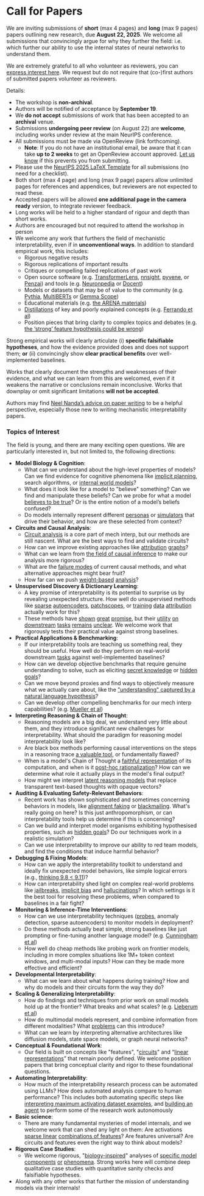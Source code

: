 # Call for Papers
We are inviting submissions of **short** (max 4 pages) and **long** (max 9 pages) papers outlining new research, due **August 22, 2025**. We welcome all submissions that convincingly argue for why they further the field: i.e. which further our ability to use the internal states of neural networks to understand them. 

We are extremely grateful to all who volunteer as reviewers, you can [express interest here](https://www.google.com/url?q=https://docs.google.com/forms/d/e/1FAIpQLSdiw1SJllzoTz_nqzDTzTOGb9DV3W_truQyh-WvYj_QGIi7Mg/viewform?usp%3Ddialog&sa=D&source=editors&ust=1753729822290941&usg=AOvVaw1eRdpXfhxex_JJVo8BBLrZ). We request but do not require that (co-)first authors of submitted papers volunteer as reviewers. 

Details: 
* The workshop is **non-archival**.
* Authors will be notified of acceptance by **September 19**.
* We **do not accept** submissions of work that has been accepted to an **archival** venue.
* Submissions **undergoing peer review** (on August 22) are **welcome**, including works under review at the main NeurIPS conference.
* All submissions must be made via OpenReview (link forthcoming).
  * **Note**: If you do not have an institutional email, be aware that it can take **up to 2 weeks** to get an OpenReview account approved. [Let us know](mailto:neurips2025@mechinterpworkshop.com) if this prevents you from submitting.
* Please use the [NeurIPS 2025 LaTeX Template](https://www.google.com/url?q=https://media.neurips.cc/Conferences/NeurIPS2025/Styles.zip&sa=D&source=editors&ust=1753729822292658&usg=AOvVaw0rV44lFBXeW0FiSYsZ4jto) for all submissions (no need for a checklist).
* Both short (max 4 page) and long (max 9 page) papers allow unlimited pages for references and appendices, but reviewers are not expected to read these.
* Accepted papers will be allowed **one additional page in the camera ready** version, to integrate reviewer feedback.
* Long works will be held to a higher standard of rigour and depth than short works.
* Authors are encouraged but not required to attend the workshop in person
* We welcome any work that furthers the field of mechanistic interpretability, even if in **unconventional ways**. In addition to standard empirical work, this includes:
  * Rigorous negative results
  * Rigorous replications of important results
  * Critiques or compelling failed replications of past work
  * Open source software (e.g. [TransformerLens](https://www.google.com/url?q=https://github.com/neelnanda-io/TransformerLens&sa=D&source=editors&ust=1753729822294154&usg=AOvVaw39CtqJwl8k5UfglMPeifgx), [nnsight](https://www.google.com/url?q=https://github.com/ndif-team/nnsight&sa=D&source=editors&ust=1753729822294296&usg=AOvVaw0eMiJlNiOhbEuMcoqN1RhB), [pyvene](https://www.google.com/url?q=https://github.com/stanfordnlp/pyvene/tree/main/pyvene/models/mlp&sa=D&source=editors&ust=1753729822294398&usg=AOvVaw2jhv4uhfaIrPkAkoTi9WQm), or [Penzai](https://www.google.com/url?q=https://github.com/google-deepmind/penzai&sa=D&source=editors&ust=1753729822294491&usg=AOvVaw3Ty3GzDGLR-HG00KbkX23B)) and tools (e.g. [Neuronpedia](https://www.google.com/url?q=http://neuronpedia.org&sa=D&source=editors&ust=1753729822294579&usg=AOvVaw3yz0t8sliq1kd4U3sjz0vO) or [Docent](https://www.google.com/url?q=https://transluce.org/introducing-docent&sa=D&source=editors&ust=1753729822294672&usg=AOvVaw28c1SWyAo-Wpjlq-8rmbFY))
  * Models or datasets that may be of value to the community (e.g. [Pythia](https://www.google.com/url?q=https://arxiv.org/abs/2304.01373&sa=D&source=editors&ust=1753729822294865&usg=AOvVaw2hPUTC3hGU69xaPFqPCpvw), [MultiBERTs](https://www.google.com/url?q=https://arxiv.org/abs/2106.16163&sa=D&source=editors&ust=1753729822294938&usg=AOvVaw28lnlkQtXH0rcJEq5PquD3) or [Gemma Scope](https://www.google.com/url?q=https://arxiv.org/abs/2408.05147&sa=D&source=editors&ust=1753729822295009&usg=AOvVaw2-bXJVzZqfnkaxmOD_VAk7))
  * Educational materials (e.g. [the ARENA materials](https://www.google.com/url?q=https://arena3-chapter1-transformer-interp.streamlit.app/&sa=D&source=editors&ust=1753729822295194&usg=AOvVaw0_jbwV1T8vaI4Wq3nDX5pP))
  * [Distillations](https://www.google.com/url?q=https://distill.pub/2017/research-debt/&sa=D&source=editors&ust=1753729822295359&usg=AOvVaw1Susp34PyU-xbmZ08lGTd4) of key and poorly explained concepts (e.g. [Ferrando et al](https://www.google.com/url?q=https://arxiv.org/abs/2405.00208&sa=D&source=editors&ust=1753729822295555&usg=AOvVaw0YoLGqSa91QdHR6k0lX5dj))
  * Position pieces that bring clarity to complex topics and debates (e.g. [the ‘strong’ feature hypothesis could be wrong](https://www.google.com/url?q=https://www.alignmentforum.org/posts/tojtPCCRpKLSHBdpn/the-strong-feature-hypothesis-could-be-wrong&sa=D&source=editors&ust=1753729822295955&usg=AOvVaw3F2ebct1QF3FKnxpuo5S8H))

Strong empirical works will clearly articulate (i) **specific falsifiable hypotheses**, and how the evidence provided does and does not support them; **or** (ii) convincingly show **clear practical benefits** over well-implemented baselines. 

Works that clearly document the strengths and weaknesses of their evidence, and what we can learn from this are welcomed, even if it weakens the narrative or conclusions remain inconclusive. Works that downplay or omit significant limitations **will not be accepted**. 

Authors may find [Neel Nanda’s advice on paper writing](https://www.google.com/url?q=https://www.alignmentforum.org/posts/eJGptPbbFPZGLpjsp/highly-opinionated-advice-on-how-to-write-ml-papers&sa=D&source=editors&ust=1753729822297487&usg=AOvVaw3r8V_xAZtXkBPbJEdEr8NL) to be a helpful perspective, especially those new to writing mechanistic interpretability papers. 
### Topics of Interest
The field is young, and there are many exciting open questions. We are particularly interested in, but not limited to, the following directions: 
* **Model Biology & Cognition**:
  * What can we understand about the high-level properties of models? Can we find evidence for cognitive phenomena like [implicit planning](https://www.google.com/url?q=https://transformer-circuits.pub/2025/attribution-graphs/biology.html%23dives-poems&sa=D&source=editors&ust=1753729822298565&usg=AOvVaw0J6uT5BhZor5eTNyRNCOYX), search algorithms, or [internal world models](https://www.google.com/url?q=https://arxiv.org/abs/2210.13382&sa=D&source=editors&ust=1753729822298742&usg=AOvVaw0QKyWK9AY-0Hc53XE3Z2dS)?
  * What does it look like for a model to "believe" something? Can we find and manipulate these beliefs? Can we probe for what a model [believes to be true](https://www.google.com/url?q=https://arxiv.org/abs/2310.06824&sa=D&source=editors&ust=1753729822299123&usg=AOvVaw0EJaNp6RmB4VvEezjSUg0B)? Or is the entire notion of a model’s beliefs confused?
  * Do models internally represent different [personas](https://www.google.com/url?q=https://arxiv.org/abs/2406.12094&sa=D&source=editors&ust=1753729822299429&usg=AOvVaw2vC85ngfG_pO1poEltafxm) or [simulators](https://www.google.com/url?q=https://www.nature.com/articles/s41586-023-06647-8&sa=D&source=editors&ust=1753729822299562&usg=AOvVaw0W6z4yZY94TyCvLG3In1rJ) that drive their behavior, and how are these selected from context?
* **Circuits and Causal Analysis**:
  * [Circuit analysis](https://www.google.com/url?q=https://distill.pub/2020/circuits/zoom-in/&sa=D&source=editors&ust=1753729822299966&usg=AOvVaw24Nl35nGV38V59k1Hw3qh-) is a core part of mech interp, but our methods are still nascent. What are the best ways to find and validate circuits?
  * How can we improve existing approaches like [attribution](https://www.google.com/url?q=https://arxiv.org/abs/2406.11944&sa=D&source=editors&ust=1753729822300390&usg=AOvVaw0nOkuBeCfTwHKL_T7ilO7S) [graphs](https://www.google.com/url?q=https://transformer-circuits.pub/2025/attribution-graphs/methods.html&sa=D&source=editors&ust=1753729822300534&usg=AOvVaw2kHR0nHKc6HQoG7mVNmviE)?
  * What can we learn from [the field of causal inference](https://www.google.com/url?q=https://arxiv.org/abs/2407.04690&sa=D&source=editors&ust=1753729822300768&usg=AOvVaw2lTlMwE1OfkUsk5kykxZ6n) to make our analysis more rigorous?
  * What are the [failure modes](https://www.google.com/url?q=https://arxiv.org/abs/2307.15771&sa=D&source=editors&ust=1753729822301023&usg=AOvVaw2djTdbFgP1v7iqRRTrgxwj) of current causal methods, and what alternative approaches might bear fruit?
  * How far can we push [weight-based](https://www.google.com/url?q=https://arxiv.org/abs/2301.05217&sa=D&source=editors&ust=1753729822301319&usg=AOvVaw2HFdLNfZU7_167u4LnS8m7) [analysis](https://www.google.com/url?q=https://arxiv.org/abs/2410.08417&sa=D&source=editors&ust=1753729822301432&usg=AOvVaw3jW7DuXKIhc19WyXq9-cHc)?
* **Unsupervised Discovery & Dictionary Learning**:
  * A key promise of interpretability is its potential to surprise us by revealing unexpected structure. How well do unsupervised methods like [sparse](https://www.google.com/url?q=https://arxiv.org/abs/2103.15949&sa=D&source=editors&ust=1753729822302067&usg=AOvVaw3_V6m2ws-31Nf2EDjQip2u) [autoencoders](https://www.google.com/url?q=https://transformer-circuits.pub/2023/monosemantic-features&sa=D&source=editors&ust=1753729822302213&usg=AOvVaw0vN_1mO_gYIU4C5AUKARdl), [patch](https://www.google.com/url?q=https://arxiv.org/abs/2401.06102&sa=D&source=editors&ust=1753729822302328&usg=AOvVaw2NSphgbSIb2dsBiTrDcBrq)[scopes](https://www.google.com/url?q=https://arxiv.org/abs/2403.10949v2&sa=D&source=editors&ust=1753729822302417&usg=AOvVaw0Wmx09qbb19FavUfV1MRHm), or [training](https://www.google.com/url?q=https://proceedings.mlr.press/v70/koh17a?ref%3Dhttps://githubhelp.com&sa=D&source=editors&ust=1753729822302555&usg=AOvVaw2uYLknR4WWqM62UUIA6sFe) [data](https://www.google.com/url?q=https://arxiv.org/abs/2308.03296&sa=D&source=editors&ust=1753729822302650&usg=AOvVaw1lN3xIwtl9J8vlzC0ZdlLj) [attribution](https://www.google.com/url?q=https://arxiv.org/abs/2205.11482&sa=D&source=editors&ust=1753729822302771&usg=AOvVaw0tSEp-lwtNUEWlmH0mlrIg) actually work for this?
  * These methods have [shown](https://www.google.com/url?q=https://transformer-circuits.pub/2024/scaling-monosemanticity/index.html&sa=D&source=editors&ust=1753729822303024&usg=AOvVaw0tT2SVoelTumF77-gIUwY0) [great](https://www.google.com/url?q=https://transformer-circuits.pub/2025/attribution-graphs/biology.html&sa=D&source=editors&ust=1753729822303165&usg=AOvVaw2Ava1f_kiqA8uLtKXUIW-U) [promise](https://www.google.com/url?q=https://arxiv.org/abs/2503.10965&sa=D&source=editors&ust=1753729822303280&usg=AOvVaw0L4OWEfeidSmDs9r1UfKXO), but their [utility](https://www.google.com/url?q=https://arxiv.org/abs/2502.16681&sa=D&source=editors&ust=1753729822303393&usg=AOvVaw21NfuxL9kimR6StG2ZYbhL) [on](https://www.google.com/url?q=https://www.tilderesearch.com/blog/sieve&sa=D&source=editors&ust=1753729822303502&usg=AOvVaw05RRSGX9OVvZBlRoNxalhU) [downstream](https://www.google.com/url?q=https://arxiv.org/abs/2501.17148&sa=D&source=editors&ust=1753729822303614&usg=AOvVaw2GFSuQ37_VoQuJkPHTlohP) [tasks](https://www.google.com/url?q=https://transformer-circuits.pub/2024/features-as-classifiers/index.html&sa=D&source=editors&ust=1753729822303746&usg=AOvVaw3KjdcvM8cVsLsrsxE5TLl4) [remains](https://www.google.com/url?q=https://arxiv.org/abs/2502.04382&sa=D&source=editors&ust=1753729822303858&usg=AOvVaw09Bq2t0yHML8Vb75G95vDn) [unclear](https://www.google.com/url?q=https://www.alignmentforum.org/posts/4uXCAJNuPKtKBsi28/negative-results-for-saes-on-downstream-tasks&sa=D&source=editors&ust=1753729822304022&usg=AOvVaw3R67oEtCCnsxEfT9jHqKRG). We welcome work that rigorously tests their practical value against strong baselines.
* **Practical Applications & Benchmarking**:
  * If our interpretability tools are teaching us something real, they should be useful. How well do they perform on real-world downstream [tasks](https://www.google.com/url?q=https://www.lesswrong.com/posts/wGRnzCFcowRCrpX4Y/downstream-applications-as-validation-of-interpretability&sa=D&source=editors&ust=1753729822304757&usg=AOvVaw1dCLehPd-zjaoAN4S3KD7t) against well-implemented baselines?
  * How can we develop objective benchmarks that require genuine understanding to solve, such as eliciting [secret knowledge](https://www.google.com/url?q=https://arxiv.org/abs/2505.14352&sa=D&source=editors&ust=1753729822305144&usg=AOvVaw0UZIvBq05PW0BLqT9DKfcN) or [hidden goals](https://www.google.com/url?q=https://arxiv.org/abs/2503.10965&sa=D&source=editors&ust=1753729822305274&usg=AOvVaw1kFz_LGewkADUilWAA9SzQ)?
  * Can we move beyond proxies and find ways to objectively measure what we actually care about, like the ["understanding" captured by a natural language hypothesis](https://www.google.com/url?q=https://arxiv.org/abs/2502.04382&sa=D&source=editors&ust=1753729822305656&usg=AOvVaw2wuya0GxBgkdMA2SqgiT8_)?
  * Can we develop other compelling benchmarks for our mech interp capabilities? (e.g. [Mueller et al](https://www.google.com/url?q=https://arxiv.org/abs/2504.13151&sa=D&source=editors&ust=1753729822305983&usg=AOvVaw0oLVKVHKG6kAZcLeic9vN9))
* **Interpreting Reasoning & Chain of Thought**:
  * Reasoning models are a big deal, we understand very little about them, and they introduce significant new challenges for interpretability. What should the paradigm for reasoning model interpretability look like?
  * Are black box methods performing causal interventions on the steps in a reasoning trace [a valuable tool](https://www.google.com/url?q=https://arxiv.org/abs/2506.19143&sa=D&source=editors&ust=1753729822306819&usg=AOvVaw1PoTOivKPSsAoujTpapNMj), or fundamentally flawed?
  * When is a model's Chain of Thought a [faithful representation](https://www.google.com/url?q=https://arxiv.org/abs/2305.04388&sa=D&source=editors&ust=1753729822307098&usg=AOvVaw25SoY176t4dmzLr2IgSQO3) of its computation, and when is it [post-hoc rationalization](https://www.google.com/url?q=https://arxiv.org/abs/2503.08679&sa=D&source=editors&ust=1753729822307289&usg=AOvVaw1KCpu48eCLaYBl1EiDnquP)? How can we determine what role it actually plays in the model's final output?
  * How might we interpret [latent reasoning models](https://www.google.com/url?q=https://arxiv.org/abs/2412.06769&sa=D&source=editors&ust=1753729822307611&usg=AOvVaw2dF1XakS55GvHrQjdTwLIH) that replace transparent text-based thoughts with opaque vectors?
* **Auditing & Evaluating Safety-Relevant Behaviors**:
  * Recent work has shown sophisticated and sometimes concerning behaviors in models, like [alignment faking](https://www.google.com/url?q=https://arxiv.org/abs/2412.14093&sa=D&source=editors&ust=1753729822308195&usg=AOvVaw2dezQWolVwQhh97WB6HYKM) or [blackmailing](https://www.google.com/url?q=https://www.anthropic.com/research/agentic-misalignment&sa=D&source=editors&ust=1753729822308338&usg=AOvVaw1yURN8MTKVyzpVrRKylwXy). What's really going on here? Is this just anthropomorphism, or can interpretability tools help us determine if this is concerning?
  * Can we build and interpret model organisms exhibiting hypothesised properties, such as [hidden goals](https://www.google.com/url?q=https://arxiv.org/abs/2503.10965&sa=D&source=editors&ust=1753729822308818&usg=AOvVaw1SFEBY68F2PuBHRpHoPql2)? Do our techniques work in a realistic simulation?
  * Can we use interpretability to improve our ability to red team models, and find the conditions that induce harmful behavior?
* **Debugging & Fixing Models**:
  * How can we apply the interpretability toolkit to understand and ideally fix unexpected model behaviors, like simple logical errors (e.g., [thinking 9.8 < 9.11](https://www.google.com/url?q=https://transluce.org/observability-interface&sa=D&source=editors&ust=1753729822309653&usg=AOvVaw0XiYU2E6pcyDgp_eoPWPJv))?
  * How can interpretability shed light on complex real-world problems like [jailbreaks](https://www.google.com/url?q=https://transformer-circuits.pub/2025/attribution-graphs/biology.html%23dives-jailbreak&sa=D&source=editors&ust=1753729822309983&usg=AOvVaw1KKGMbs7XyF7U_EJtvFsdY), [implicit bias](https://www.google.com/url?q=https://arxiv.org/abs/2506.10922&sa=D&source=editors&ust=1753729822310121&usg=AOvVaw31K3RtiiN9AEKGEj6hNw3t) and [hallucinations](https://www.google.com/url?q=https://arxiv.org/abs/2411.14257&sa=D&source=editors&ust=1753729822310246&usg=AOvVaw3mLAlH2M9TZNjLxVd58FZl)? In which settings is it the best tool for resolving these problems, when compared to baselines in a fair fight?
* **Monitoring & Inference-Time Interventions**:
  * How can we use interpretability techniques ([probes](https://www.google.com/url?q=https://arxiv.org/abs/2102.12452&sa=D&source=editors&ust=1753729822310827&usg=AOvVaw3a6WkHwr7RmBpPsqoEEqgM), anomaly detection, sparse autoencoders) to monitor models in deployment?
  * Do these methods actually beat simple, strong baselines like just prompting or fine-tuning another language model? (e.g. [Cunningham et al](https://www.google.com/url?q=https://alignment.anthropic.com/2025/cheap-monitors/&sa=D&source=editors&ust=1753729822311295&usg=AOvVaw1fgvR4VkV5ZnlykHJbgsrC))
  * How well do cheap methods like probing work on frontier models, including in more complex situations like 1M+ token context windows, and multi-modal inputs? How can they be made more effective and efficient?
* **Developmental Interpretability**:
  * What can we learn about what happens during training? How and why do models and their circuits form the way they do?
* **Scaling & Generalizing Interpretability**:
  * How do findings and techniques from prior work on small models hold up at the frontier? What breaks and what scales? (e.g. [Lieberum et al](https://www.google.com/url?q=https://arxiv.org/abs/2307.09458&sa=D&source=editors&ust=1753729822312375&usg=AOvVaw0AUIiQs-wm3uAvAFMUvZNP))
  * How do multimodal models represent, and combine information from different modalities? What [problems](https://www.google.com/url?q=https://openreview.net/pdf?id%3DVUhRdZp8ke&sa=D&source=editors&ust=1753729822312609&usg=AOvVaw3d5AjfbXI-iyR7BitfIKKi) can this introduce?
  * What can we learn by interpreting alternative architectures like diffusion models, state space models, or graph neural networks?
* **Conceptual & Foundational Work**:
  * Our field is built on concepts like "features", "[circuits](https://www.google.com/url?q=https://distill.pub/2020/circuits/zoom-in/&sa=D&source=editors&ust=1753729822313111&usg=AOvVaw27sCxyp_3n6dsc-9ktvoQq)" and “[linear representations](https://www.google.com/url?q=https://transformer-circuits.pub/2024/july-update/index.html%23linear-representations&sa=D&source=editors&ust=1753729822313248&usg=AOvVaw13Tyln6aNoPEjuvdzuy_eS)” that remain poorly defined. We welcome position papers that bring conceptual clarity and rigor to these foundational questions.
* **Automating Interpretability**:
  * How much of the interpretability research process can be automated using LLMs? How does automated analysis compare to human performance? This includes both automating specific steps like [interpreting maximum activating dataset examples](https://www.google.com/url?q=https://openaipublic.blob.core.windows.net/neuron-explainer/paper/index.html&sa=D&source=editors&ust=1753729822313901&usg=AOvVaw1IAAIQoa2F-bA8qGWFR7dp), and [building an agent](https://www.google.com/url?q=https://arxiv.org/abs/2404.14394&sa=D&source=editors&ust=1753729822314007&usg=AOvVaw1mPCKuurKJFSRUDOXktO_3) to perform some of the research work autonomously
* **Basic science**:
  * There are many fundamental mysteries of model internals, and we welcome work that can shed any light on them: Are activations [sparse linear](https://www.google.com/url?q=https://arxiv.org/abs/1601.03764&sa=D&source=editors&ust=1753729822314454&usg=AOvVaw1xvwOlJkMEkGNCqTk7p-SR) [combinations of features](https://www.google.com/url?q=https://transformer-circuits.pub/2022/toy_model/index.html&sa=D&source=editors&ust=1753729822314565&usg=AOvVaw2Lc2m5_VgQmncPFJ6ch-T-)? Are features universal? Are circuits and features even the right way to think about models?
* **Rigorous Case Studies**:
  * We welcome rigorous, "[biology-inspired](https://www.google.com/url?q=https://distill.pub/2020/circuits/curve-circuits/&sa=D&source=editors&ust=1753729822314936&usg=AOvVaw2FU7Cbnw-uJ9WOSzhTzE1w)" analyses of [specific model](https://www.google.com/url?q=https://arxiv.org/abs/2310.04625&sa=D&source=editors&ust=1753729822315032&usg=AOvVaw3REf7cqqSFWkBYMX5Av0ts) [components](https://www.google.com/url?q=https://transformer-circuits.pub/2024/scaling-monosemanticity/index.html&sa=D&source=editors&ust=1753729822315123&usg=AOvVaw3DzmRe9sqe_jPcttnGahPO) [or](https://www.google.com/url?q=https://arxiv.org/abs/2305.01610&sa=D&source=editors&ust=1753729822315186&usg=AOvVaw3uAizKJZ-7n5zXzLBvk_en) [phenomena](https://www.google.com/url?q=https://arxiv.org/abs/2306.09346&sa=D&source=editors&ust=1753729822315262&usg=AOvVaw1LPe-9iBy49Y7Rtphem-qZ). Strong works here will combine deep qualitative case studies with quantitative sanity checks and falsifiable hypotheses.
* Along with any other works that further the mission of understanding models via their internals!